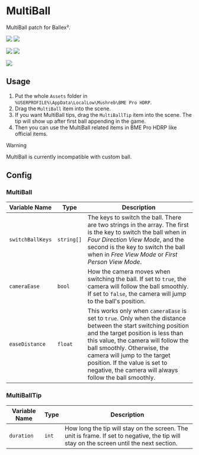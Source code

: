 # MultiBall

MultiBall patch for Ballex².

[![](https://img.shields.io/badge/Steam-Ballex%C2%B2:%20The%20Hanging%20Gardens-235?style=flat)](https://store.steampowered.com/app/1383570/)
[![](<https://img.shields.io/badge/Steam-Ballex%C2%B2%20--%20Map%20Editor%20(BME%20Pro)-235?style=flat>)](https://store.steampowered.com/app/1809190/)

[![](https://img.shields.io/badge/QQ%20Group-797934847-09f?style=flat)](https://qm.qq.com/q/2mIPnK8JIk)
[![](https://img.shields.io/badge/Discord-5NygdBmksE-56e?style=flat)](https://discord.gg/5NygdBmksE/)

[![](https://img.shields.io/github/license/Withered-Flower-0422/MultiBall)](https://github.com/Withered-Flower-0422/MultiBall/blob/main/LICENSE)

## Usage

1. Put the whole `Assets` folder in `%USERPROFILE%\AppData\LocalLow\Mushreb\BME Pro HDRP`.
2. Drag the `MultiBall` item into the scene.
3. If you want MultiBall tips, drag the `MultiBallTip` item into the scene. The tip will show up after first ball appending in the game.
4. Then you can use the MultiBall related items in BME Pro HDRP like official items.

> [!WARNING]
> MultiBall is currently incompatible with custom ball.

## Config

### MultiBall

| Variable Name   | Type   | Description                                                                                                                                                                                                                                                                                                                                          |
| --------------- | ------ | ---------------------------------------------------------------------------------------------------------------------------------------------------------------------------------------------------------------------------------------------------------------------------------------------------------------------------------------------------- |
| `switchBallKeys` | `string[]` | The keys to switch the ball. There are two strings in the array. The first is the key to switch the ball when in *Four Direction View Mode*, and the second is the key to switch the ball when in *Free View Mode* or *First Person View Mode*.                                                                                                                                                                                                                                                                                                                      |
| `cameraEase`    | `bool`   | How the camera moves when switching the ball. If set to `true`, the camera will follow the ball smoothly. If set to `false`, the camera will jump to the ball's position.                                                                                                                                                                            |
| `easeDistance`  | `float`  | This works only when `cameraEase` is set to `true`. Only when the distance between the start switching position and the target position is less than this value, the camera will follow the ball smoothly. Otherwise, the camera will jump to the target position. If the value is set to negative, the camera will always follow the ball smoothly. |

### MultiBallTip

| Variable Name | Type | Description                                                                                                                              |
| ------------- | ---- | ---------------------------------------------------------------------------------------------------------------------------------------- |
| `duration`    | `int`  | How long the tip will stay on the screen. The unit is frame. If set to negative, the tip will stay on the screen until the next section. |
